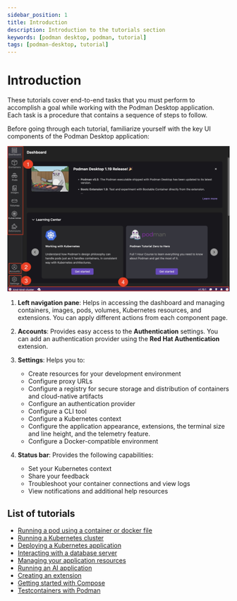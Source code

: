 ```yaml
---
sidebar_position: 1
title: Introduction
description: Introduction to the tutorials section
keywords: [podman desktop, podman, tutorial]
tags: [podman-desktop, tutorial]
---
```


# Introduction

These tutorials cover end-to-end tasks that you must perform to accomplish a goal while working with the Podman Desktop application. Each task is a procedure that contains a sequence of steps to follow.

Before going through each tutorial, familiarize yourself with the key UI components of the Podman Desktop application:

![UI components](img/podman-desktop-ui-components.png)

1. **Left navigation pane**: Helps in accessing the dashboard and managing containers, images, pods, volumes, Kubernetes resources, and extensions. You can apply different actions from each component page.

2. **Accounts**: Provides easy access to the **Authentication** settings. You can add an authentication provider using the **Red Hat Authentication** extension.
3. **Settings**: Helps you to:

   - Create resources for your development environment
   - Configure proxy URLs
   - Configure a registry for secure storage and distribution of containers and cloud-native artifacts
   - Configure an authentication provider
   - Configure a CLI tool
   - Configure a Kubernetes context
   - Configure the application appearance, extensions, the terminal size and line height, and the telemetry feature.
   - Configure a Docker-compatible environment

4. **Status bar**: Provides the following capabilities:

   - Set your Kubernetes context
   - Share your feedback
   - Troubleshoot your container connections and view logs
   - View notifications and additional help resources

## List of tutorials

- [Running a pod using a container or docker file](/tutorial/running-a-pod-using-a-container-docker-file)
- [Running a Kubernetes cluster](/tutorial/running-a-kubernetes-cluster)
- [Deploying a Kubernetes application](/tutorial/deploying-a-kubernetes-application)
- [Interacting with a database server](/tutorial/interacting-with-a-database-server)
- [Managing your application resources](/tutorial/managing-your-application-resources)
- [Running an AI application](/tutorial/running-an-ai-application)
- [Creating an extension](/tutorial/creating-an-extension)
- [Getting started with Compose](/tutorial/getting-started-with-compose)
- [Testcontainers with Podman](/tutorial/testcontainers-with-podman)

